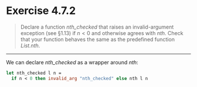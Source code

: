 # Exercise 4.7.2

> Declare a function $\mathit{nth\_checked}$ that raises an invalid-argument exception (see §1.13) if $n < 0$ and otherwise agrees with $\mathit{nth}$.
> Check that your function behaves the same as the predefined function $\mathit{List.nth}$.

---

We can declare $\mathit{nth\_checked}$ as a wrapper around $\mathit{nth}$:
```ocaml
let nth_checked l n =
  if n < 0 then invalid_arg "nth_checked" else nth l n
```

